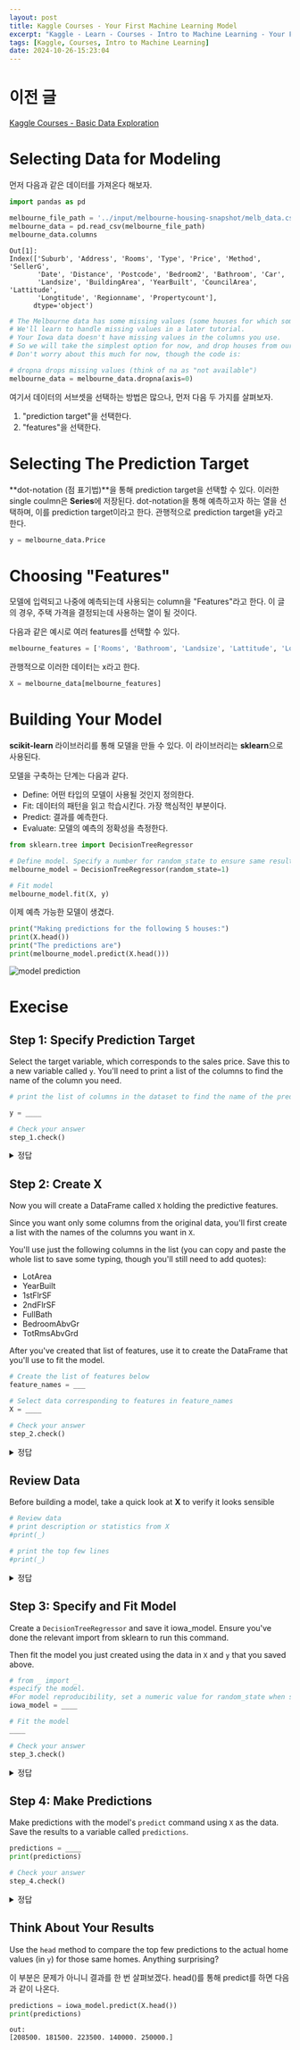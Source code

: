 ```yaml
---
layout: post
title: Kaggle Courses - Your First Machine Learning Model
excerpt: "Kaggle - Learn - Courses - Intro to Machine Learning - Your First Machine Learning Model 정리"
tags: [Kaggle, Courses, Intro to Machine Learning]
date: 2024-10-26-15:23:04
---
```


# 이전 글
[Kaggle Courses - Basic Data Exploration](./Kaggle-Courses-Basic-Data-Exploration)

# Selecting Data for Modeling

먼저 다음과 같은 데이터를 가져온다 해보자.
```python
import pandas as pd

melbourne_file_path = '../input/melbourne-housing-snapshot/melb_data.csv'
melbourne_data = pd.read_csv(melbourne_file_path) 
melbourne_data.columns
```
```plaintext
Out[1]:
Index(['Suburb', 'Address', 'Rooms', 'Type', 'Price', 'Method', 'SellerG',
       'Date', 'Distance', 'Postcode', 'Bedroom2', 'Bathroom', 'Car',
       'Landsize', 'BuildingArea', 'YearBuilt', 'CouncilArea', 'Lattitude',
       'Longtitude', 'Regionname', 'Propertycount'],
      dtype='object')
```
  
```python
# The Melbourne data has some missing values (some houses for which some variables weren't recorded.)
# We'll learn to handle missing values in a later tutorial.  
# Your Iowa data doesn't have missing values in the columns you use. 
# So we will take the simplest option for now, and drop houses from our data. 
# Don't worry about this much for now, though the code is:

# dropna drops missing values (think of na as "not available")
melbourne_data = melbourne_data.dropna(axis=0)
```
여기서 데이터의 서브셋을 선택하는 방법은 많으나, 먼저 다음 두 가지를 살펴보자.
1. "prediction target"을 선택한다.
2. "features"을 선택한다.

# Selecting The Prediction Target

**dot-notation (점 표기법)**을 통해 prediction target을 선택할 수 있다. 이러한 single coulmn은 **Series**에 저장된다. dot-notation을 통해 예측하고자 하는 열을 선택하며, 이를 prediction target이라고 한다. 관행적으로 prediction target을 y라고 한다.
```python
y = melbourne_data.Price
```

# Choosing "Features"
모델에 입력되고 나중에 예측되는데 사용되는 column을 "Features"라고 한다. 이 글의 경우, 주택 가격을 결정되는데 사용하는 열이 될 것이다.
  
다음과 같은 예시로 여러 features를 선택할 수 있다.
```python
melbourne_features = ['Rooms', 'Bathroom', 'Landsize', 'Lattitude', 'Longtitude']
```
관행적으로 이러한 데이터는 x라고 한다.
```python
X = melbourne_data[melbourne_features]
```

# Building Your Model
**scikit-learn** 라이브러리를 통해 모델을 만들 수 있다. 이 라이브러리는 **sklearn**으로 사용된다.  

모델을 구축하는 단계는 다음과 같다.

- Define: 어떤 타입의 모델이 사용될 것인지 정의한다.
- Fit: 데이터의 패턴을 읽고 학습시킨다. 가장 핵심적인 부분이다.
- Predict: 결과를 예측한다.
- Evaluate: 모델의 예측의 정확성을 측정한다.

```python
from sklearn.tree import DecisionTreeRegressor

# Define model. Specify a number for random_state to ensure same results each run
melbourne_model = DecisionTreeRegressor(random_state=1)

# Fit model
melbourne_model.fit(X, y)
```
이제 예측 가능한 모델이 생겼다.
```python
print("Making predictions for the following 5 houses:")
print(X.head())
print("The predictions are")
print(melbourne_model.predict(X.head()))
```
![model prediction](/assets/Kaggle/Courses/modelPrediction.png)

# Execise
## Step 1: Specify Prediction Target
Select the target variable, which corresponds to the sales price. Save this to a new variable called `y`. You'll need to print a list of the columns to find the name of the column you need.
```python
# print the list of columns in the dataset to find the name of the prediction target
```
```python
y = ____

# Check your answer
step_1.check()
```
<details>
<summary> 정답 </summary>
<div markdown="1">

```python
home_data.describe()
```
```python
y = home_data.SalePrice

# Check your answer
step_1.check()
```
</div>
</details>

## Step 2: Create X
Now you will create a DataFrame called `X` holding the predictive features.

Since you want only some columns from the original data, you'll first create a list with the names of the columns you want in `X`.

You'll use just the following columns in the list (you can copy and paste the whole list to save some typing, though you'll still need to add quotes):
  * LotArea
  * YearBuilt
  * 1stFlrSF
  * 2ndFlrSF
  * FullBath
  * BedroomAbvGr
  * TotRmsAbvGrd

After you've created that list of features, use it to create the DataFrame that you'll use to fit the model.
```python
# Create the list of features below
feature_names = ___

# Select data corresponding to features in feature_names
X = ____

# Check your answer
step_2.check()
```
<details>
<summary> 정답 </summary>
<div markdown="1">

```python
# Create the list of features below
feature_names = ['LotArea', 'YearBuilt', '1stFlrSF', '2ndFlrSF', 'FullBath', 'BedroomAbvGr', 'TotRmsAbvGrd']

# Select data corresponding to features in feature_names
X = home_data[feature_names]

# Check your answer
step_2.check()
```
</div>
</details>

## Review Data
Before building a model, take a quick look at **X** to verify it looks sensible
```python
# Review data
# print description or statistics from X
#print(_)

# print the top few lines
#print(_)
```
<details>
<summary> 정답 </summary>
<div markdown="1">

```python
# Review data
# print description or statistics from X
print(X.describe())

# print the top few lines
print(X.head())
```
</div>
</details>

## Step 3: Specify and Fit Model
Create a `DecisionTreeRegressor` and save it iowa_model. Ensure you've done the relevant import from sklearn to run this command.

Then fit the model you just created using the data in `X` and `y` that you saved above.

```python
# from _ import _
#specify the model. 
#For model reproducibility, set a numeric value for random_state when specifying the model
iowa_model = ____

# Fit the model
____

# Check your answer
step_3.check()
```
<details>
<summary> 정답 </summary>
<div markdown="1">

```python
from sklearn.tree import DecisionTreeRegressor
#specify the model. 
#For model reproducibility, set a numeric value for random_state when specifying the model
iowa_model = DecisionTreeRegressor(random_state=1)

# Fit the model
iowa_model.fit(X, y)

# Check your answer
step_3.check()
```
</div>
</details>

## Step 4: Make Predictions
Make predictions with the model's `predict` command using `X` as the data. Save the results to a variable called `predictions`.
```python
predictions = ____
print(predictions)

# Check your answer
step_4.check()
```
<details>
<summary> 정답 </summary>
<div markdown="1">

```python
predictions = iowa_model.predict(X)
print(predictions)

# Check your answer
step_4.check()
```
```plaintext
out:
[208500. 181500. 223500. ... 266500. 142125. 147500.]
```
</div>
</details>

## Think About Your Results

Use the `head` method to compare the top few predictions to the actual home values (in `y`) for those same homes. Anything surprising?

이 부분은 문제가 아니니 결과를 한 번 살펴보겠다. head()를 통해 predict를 하면 다음과 같이 나온다.
```python
predictions = iowa_model.predict(X.head())
print(predictions)
```
```plaintext
out:
[208500. 181500. 223500. 140000. 250000.]
```